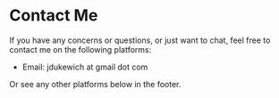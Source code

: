 # Contact Me
If you have any concerns or questions, or just want to chat, feel free to contact me on the following platforms:

* Email: jdukewich at gmail dot com 

Or see any other platforms below in the footer.